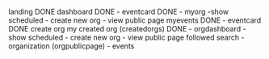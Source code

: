 landing DONE
dashboard DONE
    - eventcard DONE
    - myorg
        -show scheduled
        - create new org
        - view public page
myevents DONE
    - eventcard DONE
create org
my created org (createdorgs) DONE
    - orgdashboard
        - show scheduled
        - create new org
        - view public page
followed
search
    - organization (orgpublicpage)
    - events